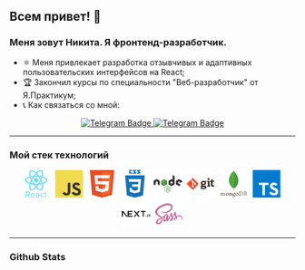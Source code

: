 ## Всем привет! 👋
### Меня зовут Никита. Я фронтенд-разработчик.

  * ⚛️ Меня привлекает разработка отзывчивых и адаптивных пользовательских интерфейсов на React;
  * 🏆 Закончил курсы по специальности "Веб-разработчик" от Я.Практикум;
  * 📞 Как связаться со мной:
<div id="header" align="center">
	<div id="badges__social">
		<a href="https://t.me/nikita_0071">
			<img src="https://img.shields.io/badge/telegram-blue?logo=telegram&logoColor=white&style=for-the-badge"
				alt="Telegram Badge" />
		</a>
		<a href="mailto:nikita.averianov71@gmail.com">
			<img src="https://img.shields.io/badge/gmail-red?logo=gemail&logoColor=white&style=for-the-badge"
				alt="Telegram Badge" />
		</a>
	</div>
</div>

---

### Мой стек технологий
<div id="my-techs" align="center">
    <img src="https://github.com/devicons/devicon/blob/master/icons/react/react-original-wordmark.svg" title="React"
        alt="React" width="50" height="50" />&nbsp;
    <img src="https://github.com/devicons/devicon/blob/master/icons/javascript/javascript-original.svg" title="JavaScript"
        alt="JavaScript" width="50" height="50" />&nbsp;
    <img src="https://github.com/devicons/devicon/blob/master/icons/html5/html5-original.svg" title="HTML5" alt="HTML"
        width="50" height="50" />&nbsp;
    <img src="https://github.com/devicons/devicon/blob/master/icons/css3/css3-plain-wordmark.svg" title="CSS3" alt="CSS"
        width="50" height="50" />&nbsp;
    <img src="https://github.com/devicons/devicon/blob/master/icons/nodejs/nodejs-original-wordmark.svg" title="NodeJS"
        alt="NodeJS" width="50" height="50" />&nbsp;
    <img src="https://github.com/devicons/devicon/blob/master/icons/git/git-original-wordmark.svg" title="Git" 
        alt="Git" width="50" height="50" />&nbsp;
    <img src="https://github.com/devicons/devicon/blob/master/icons/mongodb/mongodb-original-wordmark.svg" title="MongoDB"
        alt="MongoDB" width="50" height="50" />&nbsp;
    <img src="https://github.com/devicons/devicon/blob/master/icons/typescript/typescript-original.svg" title="TypeScript" 
        alt="TypeScript" width="50" height="50" />&nbsp;
    <img src="https://github.com/devicons/devicon/blob/master/icons/nextjs/nextjs-original-wordmark.svg" title="Next.js" 
        alt="Next.js" width="50" height="50" />&nbsp;
    <img src="https://github.com/devicons/devicon/blob/master/icons/sass/sass-original.svg" title="SCSS" 
        alt="SCSS" width="50" height="50" />
    <!-- <img src="https://icons8.ru/icon/EPbEfEa7o8CB/postman-is-the-only-complete-api-development-environment" title="Postman" alt="Postman"
        width="50" height="50" /> -->
</div>
  
---  
  
### Github Stats

<div id="my-stats" align="center">
	<img src="https://komarev.com/ghpvc/?username=Racio-begin&style=flat-square&color=blue" alt="" />
</div>
